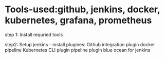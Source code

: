 # Tools-used:github, jenkins, docker, kubernetes, grafana, prometheus


step 1: Install requried tools

step2: Setup jenkins
        - install plugines: Github integration plugin
                            docker pipeline
                            Kubernetes CLI plugin 
                            pipeline plugin
                            blue ocean for jenkins

